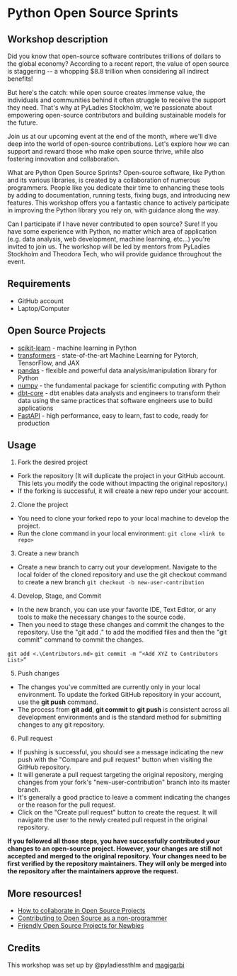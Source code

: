 
# Python Open Source Sprints

## Workshop description
Did you know that open-source software contributes trillions of dollars to the global economy? According to a recent report, the value of open source is staggering -- a whopping $8.8 trillion when considering all indirect benefits!

But here's the catch: while open source creates immense value, the individuals and communities behind it often struggle to receive the support they need. That's why at PyLadies Stockholm, we're passionate about empowering open-source contributors and building sustainable models for the future.

Join us at our upcoming event at the end of the month, where we'll dive deep into the world of open-source contributions. Let's explore how we can support and reward those who make open source thrive, while also fostering innovation and collaboration.

What are Python Open Source Sprints?
Open-source software, like Python and its various libraries, is created by a collaboration of numerous programmers. People like you dedicate their time to enhancing these tools by adding to documentation, running tests, fixing bugs, and introducing new features. This workshop offers you a fantastic chance to actively participate in improving the Python library you rely on, with guidance along the way.

Can I participate if I have never contributed to open source?
Sure! If you have some experience with Python, no matter which area of application (e.g. data analysis, web development, machine learning, etc...) you're invited to join us. The workshop will be led by mentors from PyLadies Stockholm and Theodora Tech, who will provide guidance throughout the event.

## Requirements
- GitHub account
- Laptop/Computer

## Open Source Projects
* [scikit-learn](https://scikit-learn.org/stable/) - machine learning in Python
* [transformers](https://huggingface.co/docs/transformers/en/index) - state-of-the-art Machine Learning for Pytorch, TensorFlow, and JAX
* [pandas](https://pandas.pydata.org/) - flexible and powerful data analysis/manipulation library for Python
* [numpy](https://numpy.org/) - the fundamental package for scientific computing with Python
* [dbt-core](https://www.getdbt.com/product/what-is-dbt) - dbt enables data analysts and engineers to transform their data using the same practices that software engineers use to build applications
* [FastAPI](https://fastapi.tiangolo.com/) - high performance, easy to learn, fast to code, ready for production

## Usage
1. Fork the desired project
* Fork the repository (It will duplicate the project in your GitHub account. This lets you modify the code without impacting the original repository.)
* If the forking is successful, it will create a new repo under your account.

2. Clone the project
* You need to clone your forked repo to your local machine to develop the project.
* Run the clone command in your local environment: `git clone <link to repo>`

3. Create a new branch
* Create a new branch to carry out your development. Navigate to the local folder of the cloned repository and use the git checkout command to create a new branch `git checkout -b new-user-contribution`

4. Develop, Stage, and Commit
* In the new branch, you can use your favorite IDE, Text Editor, or any tools to make the necessary changes to the source code.
* Then you need to stage these changes and commit the changes to the repository. Use the "git add ." to add the modified files and then the "git commit" command to commit the changes.

`git add <.\Contributors.md>`
`git commit -m “<Add XYZ to Contributors List>”`

5. Push changes
* The changes you've committed are currently only in your local environment. To update the forked GitHub repository in your account, use the **git push** command.
* The process from **git add**, **git commit** to **git push** is consistent across all development environments and is the standard method for submitting changes to any git repository.

6. Pull request
* If pushing is successful, you should see a message indicating the new push with the "Compare and pull request" button when visiting the GitHub repository. 
* It will generate a pull request targeting the original repository, merging changes from your fork's "new-user-contribution" branch into its master branch.
* It's generally a good practice to leave a comment indicating the changes or the reason for the pull request.
* Click on the "Create pull request" button to create the request. It will navigate the user to the newly created pull request in the original repository.

**If you followed all those steps, you have successfully contributed your changes to an open-source project. However, your changes are still not accepted and merged to the original repository. Your changes need to be first verified by the repository maintainers. They will only be merged into the repository after the maintainers approve the request.** 

## More resources!
* [How to collaborate in Open Source Projects](https://www.pontikis.net/blog/how-to-collaborate-on-github-open-source-projects)
* [Contributing to Open Source as a non-programmer](https://github.com/szabgab/awesome-for-non-programmers)
* [Friendly Open Source Projects for Newbies](https://www.firsttimersonly.com/)


## Credits
This workshop was set up by @pyladiessthlm and [magigarbi](https://github.com/gabirisushi)
